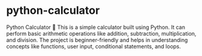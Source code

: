 # python-calculator
Python Calculator 🧮  This is a simple calculator built using Python. It can perform basic arithmetic operations like addition, subtraction, multiplication, and division. The project is beginner-friendly and helps in understanding concepts like functions, user input, conditional statements, and loops.
